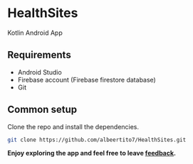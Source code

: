 # HealthSites
Kotlin Android App


## Requirements

* Android Studio
* Firebase account (Firebase firestore database)
* Git

## Common setup

Clone the repo and install the dependencies.

```bash
git clone https://github.com/albeertito7/HealthSites.git
```

<b>Enjoy exploring the app and feel free to leave <a href="https://github.com/albeertito7/HealthSites/issues/new">feedback</a>.</b>
